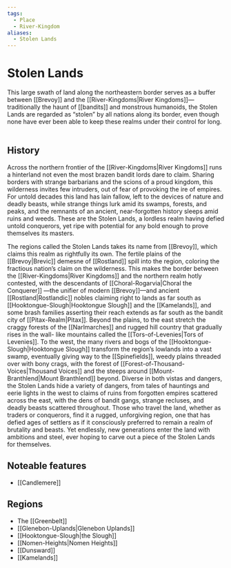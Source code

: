 ```yaml
---
tags:
  - Place
  - River-Kingdom
aliases:
  - Stolen Lands
---
```

# Stolen Lands
This large swath of land along the northeastern border serves as a buffer between [[Brevoy]] and the [[River-Kingdoms|River Kingdoms]]—traditionally the haunt of [[bandits]] and monstrous humanoids, the Stolen Lands are regarded as “stolen” by all nations along its border, even though none have ever been able to keep these realms under their control for long.  

## History
Across the northern frontier of the [[River-Kingdoms|River Kingdoms]] runs a hinterland not even the most brazen bandit lords dare to claim. Sharing borders with strange barbarians and the scions of a proud kingdom, this wilderness invites few intruders, out of fear of provoking the ire of empires. For untold decades this land has lain fallow, left to the devices of nature and deadly beasts, while strange things lurk amid its swamps, forests, and peaks, and the remnants of an ancient, near-forgotten history sleeps amid ruins and weeds. These are the Stolen Lands, a lordless realm having defied untold conquerors, yet ripe with potential for any bold enough to prove themselves its masters.

The regions called the Stolen Lands takes its name from [[Brevoy]], which claims this realm as rightfully its own. The fertile plains of the [[Brevoy|Brevic]] demesne of [[Rostland]] spill into the region, coloring the fractious nation’s claim on the wilderness. This makes the border between the [[River-Kingdoms|River Kingdoms]] and the northern realm hotly contested, with the descendants of [[Choral-Rogarvia|Choral the Conquerer]] —the unifier of modern [[Brevoy]]—and ancient [[Rostland|Rostlandic]] nobles claiming right to lands as far south as [[Hooktongue-Slough|Hooktongue Slough]] and the [[Kamelands]], and some brash families asserting their reach extends as far south as the bandit city of [[Pitax-Realm|Pitax]]. Beyond the plains, to the east stretch the craggy forests of the [[Narlmarches]] and rugged hill country that gradually rises in the wall- like mountains called the [[Tors-of-Levenies|Tors of Levenies]]. To the west, the many rivers and bogs of the [[Hooktongue-Slough|Hooktongue Slough]] transform the region’s lowlands into a vast swamp, eventually giving way to the [[Spinefields]], weedy plains threaded over with bony crags, with the forest of [[Forest-of-Thousand-Voices|Thousand Voices]] and the steeps around [[Mount-Branthlend|Mount Branthlend]] beyond. Diverse in both vistas and dangers, the Stolen Lands hide a variety of dangers, from tales of hauntings and eerie lights in the west to claims of ruins from forgotten empires scattered across the east, with the dens of bandit gangs, strange recluses, and deadly beasts scattered throughout. Those who travel the land, whether as traders or conquerors, find it a rugged, unforgiving region, one that has defied ages of settlers as if it consciously preferred to remain a realm of brutality and beasts. Yet endlessly, new generations enter the land with ambitions and steel, ever hoping to carve out a piece of the Stolen Lands for themselves.

## Noteable features
* [[Candlemere]]
## Regions
* The [[Greenbelt]]
* [[Glenebon-Uplands|Glenebon Uplands]]
* [[Hooktongue-Slough|the Slough]]
* [[Nomen-Heights|Nomen Heights]]
* [[Dunsward]]
* [[Kamelands]]